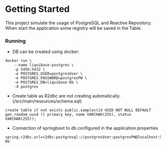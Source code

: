# Getting Started

This project simulate the usage of PostgreSQL and Reactive Repository. 
When start the application some registry will be saved in the Table.

### Running
- DB can be created using docker:
``` shell
docker run \
    --name liquibase-postgres \
    -p 5456:5432 \
    -e POSTGRES_USER=postgresUser \
    -e POSTGRES_PASSWORD=postgresPW \
    -e POSTGRES_DB=liquibase-Db \
    -d postgres
```
- Create table as R2dbc are not creating automatically. (/src/main/resources/schema.sql)
```
create table if not exists public.samples(id UUID NOT NULL DEFAULT gen_random_uuid () primary key, name VARCHAR(255), status VARCHAR(255));

```
- Connection of springboot to db configured in the application.properties
```
spring.r2dbc.url=r2dbc:postgresql://postgresUser:postgresPW@localhost:5456/liquibase-Db
```





